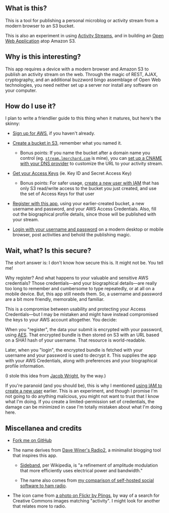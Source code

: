 ## What is this?

This is a tool for publishing a personal microblog or activity stream from a
modern browser to an S3 bucket.

This is also an experiment in using [Activity Streams][as], and in building an
[Open Web Application][owa] atop Amazon S3.

## Why is this interesting?

This app requires a device with a modern browser and Amazon S3 to publish an
activity stream on the web. Through the magic of REST, AJAX, cryptography, and
an additional buzzword bingo assemblage of Open Web technologies, you need
neither set up a server nor install any software on your computer.

## How do I use it?

I plan to write a friendlier guide to this thing when it matures, but here's
the skinny:

* [Sign up for AWS][signup], if you haven't already.

* [Create a bucket in S3][s3], remember what you named it.

    * Bonus points: If you name the bucket after a domain name you control (eg.
      [`stream.lmorchard.com`][stream] is mine), you can [set up a CNAME with
      your DNS provider][s3website] to customize the URL to your activity
      stream.

* [Get your Access Keys][accesskeys] (ie. Key ID and Secret
    Access Key)
    
    * Bonus points: For safer usage, [create a new user with IAM][iam] that has
      only S3 read/write access to the bucket you just created, and use the set
      of Access Keys for that user
        
* [Register with this app][register], using your earlier-created bucket, a new
  username and password, and your AWS Access Credentials. Also, fill out the
  biographical profile details, since those will be published with your stream.

* [Login with your username and password][login] on a modern desktop or mobile
  browser, post activities and behold the publishing magic.

## Wait, what? Is this secure?

The short answer is: I don't know how secure this is. It might not be. You tell me!

Why register? And what happens to your valuable and sensitive AWS credentials?
Those credentials—and your biographical details—are really too long to remember
and cumbersome to type repeatedly, or at all on a mobile device. But, this app
still needs them. So, a username and password are a bit more friendly,
memorable, and familiar.

This is a compromise between usability and protecting your Access
Credentials—but I may be mistaken and might have instead compromised the keys
to your AWS account altogether.  You decide:

When you "register", the data your submit is encrypted with your password,
using [AES][].  That encrypted bundle is then stored on S3 with an URL based on
a SHA1 hash of your username.  That resource is world-readable.

Later, when you "login", the encrypted bundle is fetched with your username and
your password is used to decrypt it. This supplies the app with your AWS
Credentials, along with preferences and your biographical profile information.

(I stole this idea from [Jacob Wright][jacwright], by the way.) 

If you're paranoid (and you should be), this is why I mentioned [using IAM to
create a new user][iam] earlier.  This is an experiment, and though I promise
I'm not going to do anything malicious, you might not want to trust that I know
what I'm doing.  If you create a limited-permission set of credentials, the
damage can be minimized in case I'm totally mistaken about what I'm doing here.

## Miscellanea and credits

* [Fork me on GitHub][source]

* The name derives from [Dave Winer's Radio2][radio2], a minimalist blogging
  tool that inspires this app.

    * [Sideband][wp_sideband], per Wikipedia, is "a refinement of amplitude
      modulation that more efficiently uses electrical power and bandwidth."

    * The name also comes from 
      [my comparison of self-hosted social software to ham radio][ham].

* The icon came from [a photo on Flickr by Plings][karate], by way of a search
  for Creative Commons images matching "activity". I might look for another
  that relates more to radio.

[as]: http://activitystrea.ms/
[wp_sideband]: http://en.wikipedia.org/wiki/Single-sideband_modulation
[radio2]: http://r2.reallysimple.org/howto/radio2/
[karate]: http://www.flickr.com/photos/plings/3686021223/
[owa]: https://apps.mozillalabs.com/
[signup]: http://aws.amazon.com/
[s3]: https://console.aws.amazon.com/s3/home
[iam]: https://console.aws.amazon.com/iam/home
[s3website]: http://aws.typepad.com/aws/2011/02/host-your-static-website-on-amazon-s3.html
[stream]: http://stream.lmorchard.com
[accesskeys]: https://aws-portal.amazon.com/gp/aws/developer/account/index.html?action=access-key#access_credentials
[register]: #register
[login]: #login
[jacwright]: http://jacwright.com/556/client-side-only-javascript-amazon-s3-cms/
[aes]: https://github.com/mdp/gibberish-aes
[source]: https://github.com/lmorchard/sideband
[ham]: http://bit.ly/uEqpu4
